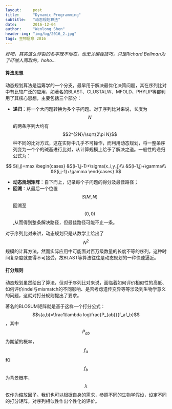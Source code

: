 ```yaml
---
layout:     post
title:      "Dynamic Programming"
subtitle:   "动态规划算法"
date:       2016-12-04
author:     "Wenlong Shen"
header-img: "img/bg/2016_2.jpg"
tags: 生物信息 2016
---
```


<script type="text/javascript" src="https://cdn.mathjax.org/mathjax/latest/MathJax.js?config=default"></script>

*好吧，其实这么炸裂的名字既不动态，也无关编程技巧，只是Richard Bellman为了吓唬人而取的，hoho...*

#### 算法思想

动态规划算法是运筹学的一个分支，最早用于解决最优化决策问题，其在序列比对中有比较广泛的应用，如著名的BLAST、CLUSTALW、MFOLD、PHYLIP等都利用了其核心思想，主要包括三个部分：

* **递归**：将一个大问题转换为多个子问题。对于序列比对来说，长度为$$N$$的两条序列大约有$$2^{2N}/\sqrt{2\pi N}$$种不同的比对方式，这在实际中几乎不可操作，而利用动态规划，将一整条序列变为一个个的碱基进行比对，从计算规模上给予了解决之道。一般性的递归公式为：

$$
S(i,j)=max
\begin{cases}
&S(i-1,j-1)+\sigma(x_i,y_j)\\\
&S(i-1,j)+\gamma\\\
&S(i,j-1)+\gamma
\end{cases}
$$

* **动态规划矩阵**：自下而上，记录每个子问题的得分及最佳路径；
* **回溯**：从最后一个位置$$S(M,N)$$回溯至$$(0,0)$$,从而得到整条解决路径，但最佳路径可能不止一条。

对于序列比对来讲，动态规划只是从数学上给出了$$N^2$$规模的计算方法，然而实际应用中可能面对百万级数量的长度不等的序列，这种时间复杂度就变得不可接受，故BLAST等算法往往是动态规划的一种快速逼近。

#### 打分规则

动态规划虽然给出了算法，但对于序列比对来说，面临着如何评价相似性的高低、如何评价indel与mismatch的不同影响、是否考虑遗传变异等等涉及到生物学意义的问题，这就对打分规则提出了要求。

著名的BLOSUM矩阵就是基于这样一个打分公式：$$s(a,b)=\frac1\lambda log\frac{P_{ab}}{f_af_b}$$，其中$$P_{ab}$$为期望的概率，$$f_a$$和$$f_b$$为背景概率，$$\lambda$$仅作为缩放因子。我们也可以根据自身的需求，参照不同的生物学假设，设定不同的打分矩阵，对序列相似性作出个性化的评价。
